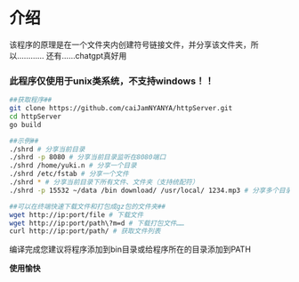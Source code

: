 # 介绍
该程序的原理是在一个文件夹内创建符号链接文件，并分享该文件夹，所以…………
还有……chatgpt真好用
### 此程序仅使用于unix类系统，不支持windows！！

```bash
##获取程序##
git clone https://github.com/caiJamNYANYA/httpServer.git
cd httpServer
go build

```
```bash
##示例##
./shrd # 分享当前目录
./shrd -p 8080 # 分享当前目录监听在8080端口
./shrd /home/yuki.n # 分享一个目录
./shrd /etc/fstab # 分享一个文件
./shrd * # 分享当前目录下所有文件、文件夹（支持统配符）
./shrd -p 15532 ~/data /bin download/ /usr/local/ 1234.mp3 # 分享多个目录、文件并监听在15532端口
``` 
```bash
##可以在终端快速下载文件和打包成gz包的文件夹##
wget http://ip:port/file # 下载文件
wget http://ip:port/path\?m=d # 下载打包文件……
curl http://ip:port/path/ # 获取文件列表
```
编译完成您建议将程序添加到bin目录或给程序所在的目录添加到PATH

**使用愉快**
